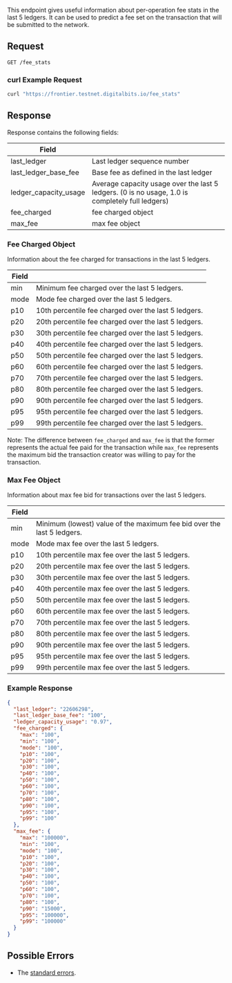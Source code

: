 This endpoint gives useful information about per-operation fee stats in the last 5 ledgers. It can be used to
predict a fee set on the transaction that will be submitted to the network.

## Request

```
GET /fee_stats
```

### curl Example Request

```sh
curl "https://frontier.testnet.digitalbits.io/fee_stats"
```

## Response

Response contains the following fields:

| Field | |
| - | - |
| last_ledger | Last ledger sequence number |
| last_ledger_base_fee | Base fee as defined in the last ledger |
| ledger_capacity_usage | Average capacity usage over the last 5 ledgers. (0 is no usage, 1.0 is completely full ledgers) |
| fee_charged      | fee charged object |
| max_fee          | max fee object |

### Fee Charged Object

Information about the fee charged for transactions in the last 5 ledgers.

| Field | |
| - | - |
| min | Minimum fee charged over the last 5 ledgers. |
| mode | Mode fee charged over the last 5 ledgers. |
| p10 | 10th percentile fee charged over the last 5 ledgers. |
| p20 | 20th percentile fee charged over the last 5 ledgers. |
| p30 | 30th percentile fee charged over the last 5 ledgers. |
| p40 | 40th percentile fee charged over the last 5 ledgers. |
| p50 | 50th percentile fee charged over the last 5 ledgers. |
| p60 | 60th percentile fee charged over the last 5 ledgers. |
| p70 | 70th percentile fee charged over the last 5 ledgers. |
| p80 | 80th percentile fee charged over the last 5 ledgers. |
| p90 | 90th percentile fee charged over the last 5 ledgers. |
| p95 | 95th percentile fee charged over the last 5 ledgers. |
| p99 | 99th percentile fee charged over the last 5 ledgers. |

Note: The difference between `fee_charged` and `max_fee` is that the former
represents the actual fee paid for the transaction while `max_fee` represents
the maximum bid the transaction creator was willing to pay for the transaction.

### Max Fee Object

Information about max fee bid for transactions over the last 5 ledgers.

| Field | |
| - | - |
| min | Minimum (lowest) value of the maximum fee bid over the last 5 ledgers. |
| mode | Mode max fee over the last 5 ledgers. |
| p10 | 10th percentile max fee over the last 5 ledgers. |
| p20 | 20th percentile max fee over the last 5 ledgers. |
| p30 | 30th percentile max fee over the last 5 ledgers. |
| p40 | 40th percentile max fee over the last 5 ledgers. |
| p50 | 50th percentile max fee over the last 5 ledgers. |
| p60 | 60th percentile max fee over the last 5 ledgers. |
| p70 | 70th percentile max fee over the last 5 ledgers. |
| p80 | 80th percentile max fee over the last 5 ledgers. |
| p90 | 90th percentile max fee over the last 5 ledgers. |
| p95 | 95th percentile max fee over the last 5 ledgers. |
| p99 | 99th percentile max fee over the last 5 ledgers. |


### Example Response

```json
{
  "last_ledger": "22606298",
  "last_ledger_base_fee": "100",
  "ledger_capacity_usage": "0.97",
  "fee_charged": {
    "max": "100",
    "min": "100",
    "mode": "100",
    "p10": "100",
    "p20": "100",
    "p30": "100",
    "p40": "100",
    "p50": "100",
    "p60": "100",
    "p70": "100",
    "p80": "100",
    "p90": "100",
    "p95": "100",
    "p99": "100"
  },
  "max_fee": {
    "max": "100000",
    "min": "100",
    "mode": "100",
    "p10": "100",
    "p20": "100",
    "p30": "100",
    "p40": "100",
    "p50": "100",
    "p60": "100",
    "p70": "100",
    "p80": "100",
    "p90": "15000",
    "p95": "100000",
    "p99": "100000"
  }
}
```

## Possible Errors

- The [standard errors](https://developers.digitalbits.io/reference/go/services/frontier/internal/docs/reference/errors#standard-errors).
